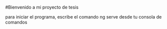 #Bienvenido a mi proyecto de tesis

para iniciar el programa, escribe el comando ng serve desde tu consola de comandos
